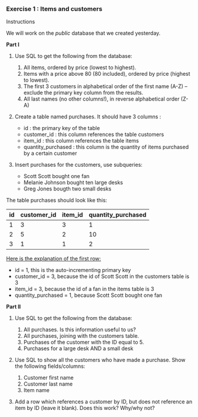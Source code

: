 ### Exercise 1 : Items and customers
Instructions

We will work on the *public* database that we created yesterday.

**Part I**

1. Use SQL to get the following from the database:
   1. All items, ordered by price (lowest to highest).
   2. Items with a price above 80 (80 included), ordered by price (highest to lowest).
   3. The first 3 customers in alphabetical order of the first name (A-Z) – exclude the primary key column from the results.
   4. All last names (no other columns!), in reverse alphabetical order (Z-A)


2. Create a table named purchases. It should have 3 columns :
   - id : the primary key of the table
   - customer_id : this column references the table customers
   - item_id : this column references the table items
   - quantity_purchased : this column is the quantity of items purchased by a certain customer


3. Insert purchases for the customers, use subqueries:
    - Scott Scott bought one fan
    - Melanie Johnson bought ten large desks
    - Greg Jones bougth two small desks


The table purchases should look like this:
<table>
    <thead>
    <tr>
        <th>id</th>
        <th>customer_id</th>
        <th>item_id</th>
        <th>quantity_purchased</th>
    </tr>
    </thead>
    <tbody>
    <tr>
        <td>1</td>
        <td>3</td>
        <td>3</td>
        <td>1</td>
    </tr>
    <tr>
        <td>2</td>
        <td>5</td>
        <td>2</td>
        <td>10</td>
    </tr>
    <tr>
        <td>3</td>
        <td>1</td>
        <td>1</td>
        <td>2</td>
    </tr>
    </tbody>
</table>


<u>Here is the explanation of the first row:</u>
- id = 1, this is the auto-incrementing primary key
- customer_id = 3, because the id of Scott Scott in the customers table is 3
- item_id = 3, because the id of a fan in the items table is 3
- quantity_purchased = 1, because Scott Scott bought one fan


**Part II**

1. Use SQL to get the following from the database:
   1. All purchases. Is this information useful to us?
   2. All purchases, joining with the customers table.
   3. Purchases of the customer with the ID equal to 5.
   4. Purchases for a large desk AND a small desk


2. Use SQL to show all the customers who have made a purchase. Show the following fields/columns:
   1. Customer first name
   2. Customer last name
   3. Item name


3. Add a row which references a customer by ID, but does not reference an item by ID (leave it blank). Does this work? Why/why not?

